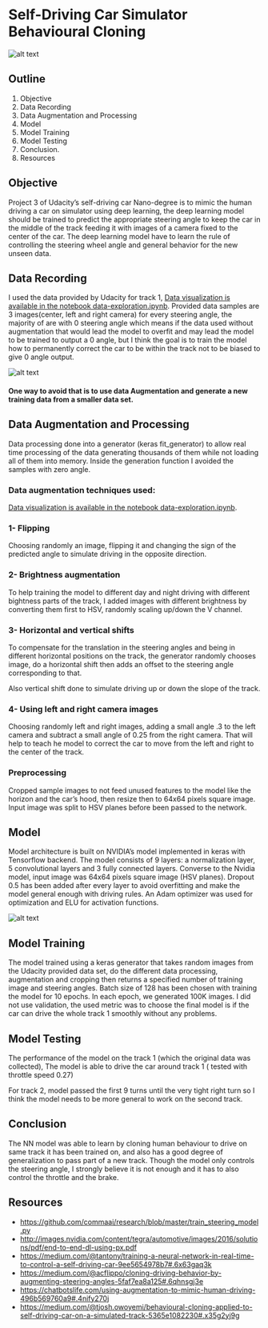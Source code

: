 # Self-Driving Car Simulator Behavioural Cloning



![alt text](Screenshot.png)


## Outline
1. Objective
2. Data Recording
3. Data Augmentation and Processing
4. Model
5. Model Training
6. Model Testing
7. Conclusion.
8. Resources


## Objective

Project 3 of Udacity’s self-driving car Nano-degree is to mimic the human driving a car on simulator using deep learning, the deep learning model should be trained to predict the appropriate steering angle to keep the car in the middle of the track feeding it with images of a camera fixed to the center of the car. The deep learning model have to learn the rule of controlling the steering wheel angle and general behavior for the new unseen data.


## Data Recording

I used the data provided by Udacity for track 1, [Data visualization is available in the notebook data-exploration.ipynb](data-exploration.ipynb).
Provided data samples are 3 images(center, left and right camera) for every steering angle, the majority of are with 0 steering angle which means if the data used without augmentation that would lead the model to overfit and may lead the model to be trained to output a 0 angle, but I think the goal is to train the model how to permanently correct the car to be within the track not to be biased to give 0 angle output.

![alt text](Udacity_data.png)

#### One way to avoid that is to use data Augmentation and generate a new training data from a smaller data set.


## Data Augmentation and Processing

Data processing done into a generator (keras fit_generator) to allow real time processing of the data generating thousands of them while not loading all of them into memory. Inside the generation function I avoided the samples with zero angle.

### Data augmentation techniques used:
[Data visualization is available in the notebook data-exploration.ipynb](data-exploration.ipynb).

### 1- Flipping
Choosing randomly an image, flipping it and changing the sign of the predicted angle to simulate driving in the opposite direction.

### 2- Brightness augmentation
To help training the model to different day and night driving with different bightness parts of the track, I added images with different brightness by converting them first to HSV, randomly scaling up/down the V channel.

### 3- Horizontal and vertical shifts
To compensate for the translation in the steering angles and being in different horizontal positions on the track, the generator randomly chooses image, do a horizontal shift then adds an offset to the steering angle corresponding to that.

Also vertical shift done to simulate driving up or down the slope of the track.

### 4- Using left and right camera images
Choosing randomly left and right images, adding a small angle .3 to the left camera and subtract a small angle of 0.25 from the right camera. That will help to teach he model to correct the car to move from the left and right to the center of the track.

###  Preprocessing
Cropped sample images to not feed unused features to the model like the horizon and the car’s hood, then resize then to 64x64 pixels square image. Input image was split to HSV planes before been passed to the network.


## Model
Model architecture is built on NVIDIA’s model implemented in keras with Tensorflow backend. The model consists of 9 layers: a normalization layer, 5 convolutional layers and 3 fully connected layers. Converse to the Nvidia model, input image was 64x64 pixels square image (HSV planes). Dropout 0.5 has been added after every layer to avoid overfitting and make the model general enough with driving rules. An Adam optimizer was used for optimization and ELU for activation functions.

![alt text](nvidia.png)



## Model Training

The model trained using a keras generator that takes random images from the Udacity provided data set, do the different data processing, augmentation and cropping then returns a specified number of training image and steering angles.
Batch size of 128 has been chosen with training the model for 10 epochs. In each epoch, we generated 100K images.
I did not use validation, the used metric was to choose the final model is if the car can drive the whole track 1 smoothly without any problems.



## Model Testing
The performance of the model on the track 1 (which the original data was collected), The model is able to drive the car around track 1 ( tested with throttle speed 0.27)

For track 2, model passed the first 9 turns until the very tight right turn so I think the model needs to be more general to work on the second track.


## Conclusion
The NN model was able to learn by cloning human behaviour to drive on same track it has been trained on, and also has a good degree of generalization to pass part of a new track. Though the model only controls the steering angle, I strongly believe it is not enough and it has to also control the throttle and the brake.


## Resources
- https://github.com/commaai/research/blob/master/train_steering_model.py
- http://images.nvidia.com/content/tegra/automotive/images/2016/solutions/pdf/end-to-end-dl-using-px.pdf
- https://medium.com/@tantony/training-a-neural-network-in-real-time-to-control-a-self-driving-car-9ee5654978b7#.6x63gaq3k
- https://medium.com/@acflippo/cloning-driving-behavior-by-augmenting-steering-angles-5faf7ea8a125#.6qhnsgj3e
- https://chatbotslife.com/using-augmentation-to-mimic-human-driving-496b569760a9#.4nify270j
- https://medium.com/@tjosh.owoyemi/behavioural-cloning-applied-to-self-driving-car-on-a-simulated-track-5365e1082230#.x35g2yj9g
